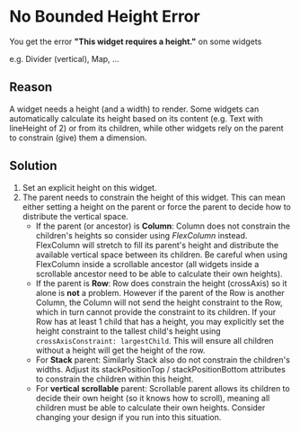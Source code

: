 # No Bounded Height Error

You get the error **"This widget requires a height."** on some widgets

e.g. Divider (vertical), Map, ...

## Reason

A widget needs a height (and a width) to render. Some widgets can automatically calculate its height based on its content (e.g. Text with lineHeight of 2) or from its children, while other widgets rely on the parent to constrain (give) them a dimension.

## Solution

1. Set an explicit height on this widget.
2. The parent needs to constrain the height of this widget. This can mean either setting a height on the parent or force the parent to decide how to distribute the vertical space.
    - If the parent (or ancestor) is **Column**: Column does not constrain the children's heights so consider using *FlexColumn* instead. FlexColumn will stretch to fill its parent's height and distribute the available vertical space between its children. Be careful when using FlexColumn inside a scrollable ancestor (all widgets inside a scrollable ancestor need to be able to calculate their own heights).
    - If the parent is **Row**: Row does constrain the height (crossAxis) so it alone is **not** a problem. However if the parent of the Row is another Column, the Column will not send the height constraint to the Row, which in turn cannot provide the constraint to its children. If your Row has at least 1 child that has a height, you may explicitly set the height constraint to the tallest child's height using `crossAxisConstraint: largestChild`. This will ensure all children without a height will get the height of the row.
    - For **Stack** parent: Similarly Stack also do not constrain the children's widths. Adjust its stackPositionTop / stackPositionBottom attributes to constrain the children within this height.
    - For **vertical scrollable** parent: Scrollable parent allows its children to decide their own height (so it knows how to scroll), meaning all children must be able to calculate their own heights. Consider changing your design if you run into this situation.
